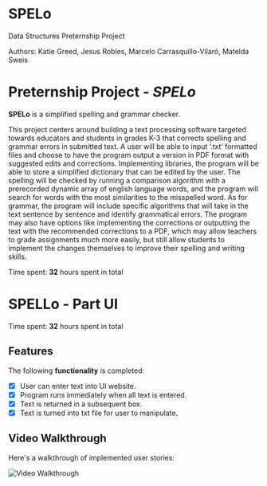 # SPELo

Data Structures Preternship Project

Authors: Katie Greed, Jesus Robles, Marcelo Carrasquillo-Vilaró, Matelda Sweis

# Preternship Project - *SPELo*

**SPELo** is a simplified spelling and grammar checker.

This project centers around building a text processing software targeted towards educators and students in grades K-3 that corrects spelling and grammar errors in submitted text. A user will be able to input ‘.txt’ formatted files and choose to have the program output a version in PDF format with suggested edits and corrections. Implementing libraries, the program will be able to store a simplified dictionary that can be edited by the user. The spelling will be checked by running a comparison algorithm with a prerecorded dynamic array of english language words, and the program will search for words with the most similarities to the misspelled word. As for grammar, the program will include specific algorithms that will take in the text sentence by sentence and identify grammatical errors. The program may also have options like implementing the corrections or outputting the text with the recommended corrections to a PDF, which may allow teachers to grade assignments much more easily, but still allow students to implement the changes themselves to improve their spelling and writing skills.

Time spent: **32** hours spent in total

# SPELLo - Part UI

Time spent: **32** hours spent in total

## Features

The following **functionality** is completed:

- [x] User can enter text into UI website.
- [x] Program runs immediately when all text is entered.
- [x] Text is returned in a subsequent box. 
- [x] Text is turned into txt file for user to manipulate. 

## Video Walkthrough

Here's a walkthrough of implemented user stories:

<img src='gif...' title='Video Walkthrough' width='' alt='Video Walkthrough' />
